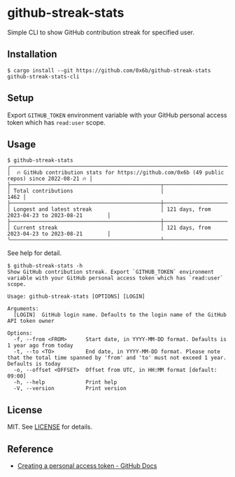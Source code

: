 # github-streak-stats

Simple CLI to show GitHub contribution streak for specified user.

## Installation

```
$ cargo install --git https://github.com/0x6b/github-streak-stats github-streak-stats-cli
```

## Setup

Export `GITHUB_TOKEN` environment variable with your GitHub personal access token which has `read:user` scope.

## Usage

```console
$ github-streak-stats
╭─────────────────────────────────────────────────────────────────────────────────────────────────╮
│  🔥 GitHub contribution stats for https://github.com/0x6b (49 public repos) since 2022-08-21 🔥 │
├────────────────────────────────────────────────┬────────────────────────────────────────────────┤
│ Total contributions                            │                                           1462 │
├────────────────────────────────────────────────┼────────────────────────────────────────────────┤
│ Longest and latest streak                      │ 121 days, from 2023-04-23 to 2023-08-21        │
├────────────────────────────────────────────────┼────────────────────────────────────────────────┤
│ Current streak                                 │ 121 days, from 2023-04-23 to 2023-08-21        │
╰────────────────────────────────────────────────┴────────────────────────────────────────────────╯
```

See help for detail.

```
$ github-streak-stats -h
Show GitHub contribution streak. Export `GITHUB_TOKEN` environment variable with your GitHub personal access token which has `read:user` scope.

Usage: github-streak-stats [OPTIONS] [LOGIN]

Arguments:
  [LOGIN]  GitHub login name. Defaults to the login name of the GitHub API token owner

Options:
  -f, --from <FROM>      Start date, in YYYY-MM-DD format. Defaults is 1 year ago from today
  -t, --to <TO>          End date, in YYYY-MM-DD format. Please note that the total time spanned by 'from' and 'to' must not exceed 1 year. Defaults is today
  -o, --offset <OFFSET>  Offset from UTC, in HH:MM format [default: 09:00]
  -h, --help             Print help
  -V, --version          Print version
```

## License

MIT. See [LICENSE](LICENSE) for details.

## Reference

- [Creating a personal access token - GitHub Docs](https://docs.github.com/en/authentication/keeping-your-account-and-data-secure/creating-a-personal-access-token)
